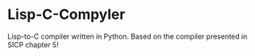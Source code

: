 # Lisp-C-Compyler
Lisp-to-C compiler written in Python. Based on the compiler presented in SICP chapter 5!
